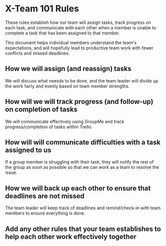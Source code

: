 # X-Team 101 Rules

These rules establish how our team will assign tasks,
track progress on each task, and communicate with each other 
when a member is unable to complete a task that has been assigned to that member.

This document helps individual members understand the team's expectations,
and will hopefully lead to productive team work with fewer conflicts
and missed deadlines.

## How we will assign (and reassign) tasks
We will discuss what neesds to be done, and the team leader will divide up the work fairly and evenly based on
team member strengths.


## How will we will track progress (and follow-up) on completion of tasks
We will communicate effectively using GroupMe and track progress/completion of tasks within Trello. 


## How will will communicate difficulties with a task assigned to us
If a group member is struggling with their task, they will notify the rest of the group as soon as possible
so that we can work as a team to resolve the issue.


## How we will back up each other to ensure that deadlines are not missed
The team leader will keep track of deadlines and remind/check-in with team members to ensure everything is done.


## Add any other rules that your team establishes to help each other work effectively together



